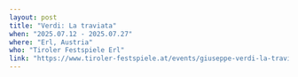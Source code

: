 ```yaml
---
layout: post
title: "Verdi: La traviata"
when: "2025.07.12 - 2025.07.27"
where: "Erl, Austria"
who: "Tiroler Festspiele Erl"
link: "https://www.tiroler-festspiele.at/events/giuseppe-verdi-la-traviata#2025-07-12"
---
```

